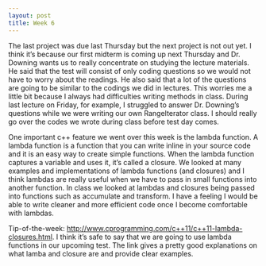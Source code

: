 ```yaml
---
layout: post
title: Week 6 
---
```

The last project was due last Thursday but the next project is not out yet. I think it’s because our first midterm is coming up next Thursday and Dr. Downing wants us to really concentrate on studying the lecture materials. He said that the test will consist of only coding questions so we would not have to worry about the readings. He also said that a lot of the questions are going to be similar to the codings we did in lectures. This worries me a little bit because I always had difficulties writing methods in class. During last lecture on Friday, for example, I struggled to answer Dr. Downing’s questions while we were writing our own RangeIterator class. I should really go over the codes we wrote during class before test day comes. 

One important c++ feature we went over this week is the lambda function. A lambda function is a function that you can write inline in your source code and it is an easy way to create simple functions. When the lambda function captures a variable and uses it, it’s called a closure. We looked at many examples and implementations of lambda functions (and closures) and I think lambdas are really useful when we have to pass in small functions into another function. In class we looked at lambdas and closures being passed into functions such as accumulate and transform. I have a feeling I would be able to write cleaner and more efficient code once I become comfortable with lambdas. 

Tip-of-the-week: http://www.cprogramming.com/c++11/c++11-lambda-closures.html. I think it’s safe to say that we are going to use lambda functions in our upcoming test. The link gives a pretty good explanations on what lamba and closure are and provide clear examples. 
